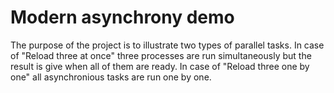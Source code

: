#  Modern asynchrony demo
The purpose of the project is to illustrate two types of parallel tasks.
In case of "Reload three at once" three processes are run simultaneously but the result is give when all of them are ready.
In case of "Reload three one by one" all asynchronious tasks are run one by one.

